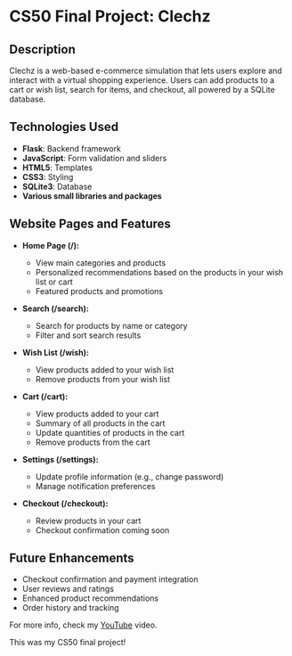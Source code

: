 # CS50 Final Project: Clechz

## Description
Clechz is a web-based e-commerce simulation that lets users explore and interact with a virtual shopping experience. Users can add products to a cart or wish list, search for items, and checkout, all powered by a SQLite database.

## Technologies Used
- **Flask**: Backend framework
- **JavaScript**: Form validation and sliders
- **HTML5**: Templates
- **CSS3**: Styling
- **SQLite3**: Database
- **Various small libraries and packages**

## Website Pages and Features
- **Home Page (/):**
  - View main categories and products
  - Personalized recommendations based on the products in your wish list or cart
  - Featured products and promotions

- **Search (/search):**
  - Search for products by name or category
  - Filter and sort search results

- **Wish List (/wish):**
  - View products added to your wish list
  - Remove products from your wish list

- **Cart (/cart):**
  - View products added to your cart
  - Summary of all products in the cart
  - Update quantities of products in the cart
  - Remove products from the cart

- **Settings (/settings):**
  - Update profile information (e.g., change password)
  - Manage notification preferences

- **Checkout (/checkout):**
  - Review products in your cart
  - Checkout confirmation coming soon

## Future Enhancements
- Checkout confirmation and payment integration
- User reviews and ratings
- Enhanced product recommendations
- Order history and tracking

For more info, check my [YouTube](https://www.youtube.com) video.

This was my CS50 final project!
